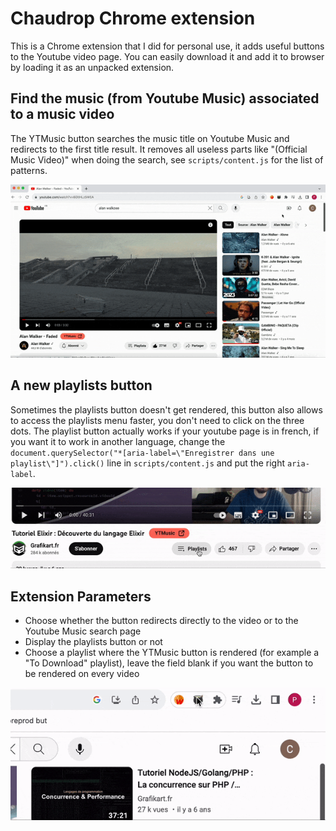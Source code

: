 # Chaudrop Chrome extension
This is a Chrome extension that I did for personal use, it adds useful buttons to the Youtube video page.
You can easily download it and add it to browser by loading it as an unpacked extension.

## Find the music (from Youtube Music) associated to a music video
The YTMusic button searches the music title on Youtube Music and redirects to the first title result.
It removes all useless parts like "(Official Music Video)" when doing the search, see `scripts/content.js` for the list of patterns.

![](./readme-gifs/YTmusic-button.gif)

## A new playlists button
Sometimes the playlists button doesn't get rendered, this button also allows to access the playlists menu faster, you don't need to click on the three dots.
The playlist button actually works if your youtube page is in french, if you want it to work in another language, change the
`document.querySelector("*[aria-label=\"Enregistrer dans une playlist\"]").click()` line in `scripts/content.js` and put the right `aria-label`.

![](./readme-gifs/playlists-button.gif)

## Extension Parameters
- Choose whether the button redirects directly to the video or to the Youtube Music search page 
- Display the playlists button or not 
- Choose a playlist where the YTMusic button is rendered (for example a "To Download" playlist), leave the field blank if you want the button to be rendered on every video

![](./readme-gifs/popup.gif)
